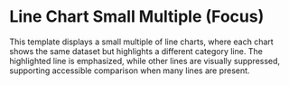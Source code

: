 # Line Chart Small Multiple (Focus)

This template displays a small multiple of line charts, where each chart shows the same dataset but highlights a different category line. The highlighted line is emphasized, while other lines are visually suppressed, supporting accessible comparison when many lines are present.